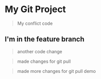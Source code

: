 # My Git Project

> My conflict code

## I'm in the feature branch

> another code change

> made changes for git pull

> made more changes for git pull demo

